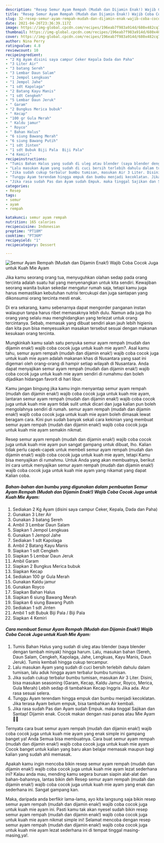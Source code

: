 ```yaml
---
description: "Resep Semur Ayam Rempah (Mudah dan Dijamin Enak!) Wajib Coba Cocok Juga untuk Kuah Mie Ayam yang enak Untuk Jualan"
title: "Resep Semur Ayam Rempah (Mudah dan Dijamin Enak!) Wajib Coba Cocok Juga untuk Kuah Mie Ayam yang enak Untuk Jualan"
slug: 32-resep-semur-ayam-rempah-mudah-dan-dijamin-enak-wajib-coba-cocok-juga-untuk-kuah-mie-ayam-yang-enak-untuk-jualan
date: 2021-04-26T23:36:39.117Z
image: https://img-global.cpcdn.com/recipes/196eab7f983a914d/680x482cq70/semur-ayam-rempah-mudah-dan-dijamin-enak-wajib-coba-cocok-juga-untuk-kuah-mie-ayam-foto-resep-utama.jpg
thumbnail: https://img-global.cpcdn.com/recipes/196eab7f983a914d/680x482cq70/semur-ayam-rempah-mudah-dan-dijamin-enak-wajib-coba-cocok-juga-untuk-kuah-mie-ayam-foto-resep-utama.jpg
cover: https://img-global.cpcdn.com/recipes/196eab7f983a914d/680x482cq70/semur-ayam-rempah-mudah-dan-dijamin-enak-wajib-coba-cocok-juga-untuk-kuah-mie-ayam-foto-resep-utama.jpg
author: Nina Perry
ratingvalue: 4.8
reviewcount: 10
recipeingredient:
- "2 Kg Ayam disini saya campur Ceker Kepala Dada dan Paha"
- "3 Liter Air"
- "3 batang Sereh"
- "3 Lembar Daun Salam"
- "1 Jempol Lengkuas"
- "1 Jempol Jahe"
- "1 sdt Kapolaga"
- "2 Batang Kayu Manis"
- "1 sdt Cengkeh"
- "5 Lembar Daun Jeruk"
- " Garam"
- "2 Bungkus Merica bubuk"
- " Kecap"
- "100 gr Gula Merah"
- " Kaldu jamur"
- " Royco"
- " Bahan Halus"
- "6 siung Bawang Merah"
- "6 siung Bawang Putih"
- "1 sdt Jinten"
- "1 sdt Bubuk Biji Pala  Biji Pala"
- "4 Kemiri"
recipeinstructions:
- "Tumis Bahan Halus yang sudah di uleg atau blender (saya blender dengan tambah minyak) hingga harum. Lalu, masukan bahan (Sereh, Daun Salam, Cengkeh, Kapolaga, Jahe, Lengkuas, Kayu Manis, Daun Jeruk). Tumis kembali hingga cukup tercampur."
- "Lalu masukan Ayam yang sudah di cuci bersih terlebih dahulu dalam tumisan, lalu aduk hingga ayam terbalur bumbu tumisan."
- "Jika sudah cukup terbalur bumbu tumisan, masukan Air 3 Liter. Disini, bisa masukan seasoning (Garam, Kecap, Kaldu Jamur, Royco, Merica, Gula Merah) Lebih sedap di tambahkan Kecap Inggris Jika ada. Atur rasa sesuai selera."
- "Tunggu Ayam terendam hingga empuk dan bumbu menjadi kecoklatan. Jika terasa Ayam belum empuk, bisa tambahkan Air kembali."
- "Jika rasa sudah Pas dan Ayam sudah Empuk. maka tinggal Sajikan dan Santap! Dijamin enak. Cocok makan dengan nasi panas atau Mie Ayam 👍🏻"
categories:
- Resep
tags:
- semur
- ayam
- rempah

katakunci: semur ayam rempah 
nutrition: 165 calories
recipecuisine: Indonesian
preptime: "PT18M"
cooktime: "PT36M"
recipeyield: "1"
recipecategory: Dessert

---
```



![Semur Ayam Rempah (Mudah dan Dijamin Enak!) Wajib Coba Cocok Juga untuk Kuah Mie Ayam](https://img-global.cpcdn.com/recipes/196eab7f983a914d/680x482cq70/semur-ayam-rempah-mudah-dan-dijamin-enak-wajib-coba-cocok-juga-untuk-kuah-mie-ayam-foto-resep-utama.jpg)

Jika kamu seorang orang tua, menyuguhkan olahan sedap pada orang tercinta adalah suatu hal yang menyenangkan untuk kita sendiri. Kewajiban seorang  wanita bukan sekedar mengatur rumah saja, tetapi kamu juga harus memastikan kebutuhan nutrisi tercukupi dan juga santapan yang dikonsumsi orang tercinta mesti enak.

Di era  sekarang, kamu sebenarnya dapat mengorder panganan instan walaupun tanpa harus ribet memasaknya lebih dulu. Namun ada juga lho orang yang selalu mau menghidangkan yang terlezat untuk orang tercintanya. Sebab, memasak yang dibuat sendiri akan jauh lebih higienis dan kita pun bisa menyesuaikan masakan tersebut sesuai dengan makanan kesukaan orang tercinta. 



Mungkinkah kamu salah satu penyuka semur ayam rempah (mudah dan dijamin enak!) wajib coba cocok juga untuk kuah mie ayam?. Asal kamu tahu, semur ayam rempah (mudah dan dijamin enak!) wajib coba cocok juga untuk kuah mie ayam adalah makanan khas di Nusantara yang saat ini digemari oleh orang-orang di hampir setiap wilayah di Nusantara. Anda dapat menyajikan semur ayam rempah (mudah dan dijamin enak!) wajib coba cocok juga untuk kuah mie ayam sendiri di rumahmu dan boleh dijadikan hidangan favorit di hari libur.

Kamu jangan bingung jika kamu ingin menyantap semur ayam rempah (mudah dan dijamin enak!) wajib coba cocok juga untuk kuah mie ayam, lantaran semur ayam rempah (mudah dan dijamin enak!) wajib coba cocok juga untuk kuah mie ayam tidak sulit untuk dicari dan juga kalian pun boleh mengolahnya sendiri di rumah. semur ayam rempah (mudah dan dijamin enak!) wajib coba cocok juga untuk kuah mie ayam boleh dimasak lewat beragam cara. Kini pun sudah banyak sekali cara kekinian yang membuat semur ayam rempah (mudah dan dijamin enak!) wajib coba cocok juga untuk kuah mie ayam semakin nikmat.

Resep semur ayam rempah (mudah dan dijamin enak!) wajib coba cocok juga untuk kuah mie ayam pun sangat gampang untuk dibuat, lho. Kalian tidak perlu capek-capek untuk membeli semur ayam rempah (mudah dan dijamin enak!) wajib coba cocok juga untuk kuah mie ayam, tetapi Kamu bisa menyajikan di rumahmu. Untuk Anda yang akan membuatnya, berikut ini cara untuk menyajikan semur ayam rempah (mudah dan dijamin enak!) wajib coba cocok juga untuk kuah mie ayam yang nikamat yang dapat Kalian coba.

<!--inarticleads1-->

##### Bahan-bahan dan bumbu yang digunakan dalam pembuatan Semur Ayam Rempah (Mudah dan Dijamin Enak!) Wajib Coba Cocok Juga untuk Kuah Mie Ayam:

1. Sediakan 2 Kg Ayam (disini saya campur Ceker, Kepala, Dada dan Paha)
1. Gunakan 3 Liter Air
1. Gunakan 3 batang Sereh
1. Ambil 3 Lembar Daun Salam
1. Siapkan 1 Jempol Lengkuas
1. Gunakan 1 Jempol Jahe
1. Sediakan 1 sdt Kapolaga
1. Ambil 2 Batang Kayu Manis
1. Siapkan 1 sdt Cengkeh
1. Siapkan 5 Lembar Daun Jeruk
1. Ambil  Garam
1. Siapkan 2 Bungkus Merica bubuk
1. Siapkan  Kecap
1. Sediakan 100 gr Gula Merah
1. Gunakan  Kaldu jamur
1. Gunakan  Royco
1. Siapkan  Bahan Halus
1. Siapkan 6 siung Bawang Merah
1. Siapkan 6 siung Bawang Putih
1. Sediakan 1 sdt Jinten
1. Ambil 1 sdt Bubuk Biji Pala / Biji Pala
1. Siapkan 4 Kemiri




<!--inarticleads2-->

##### Cara membuat Semur Ayam Rempah (Mudah dan Dijamin Enak!) Wajib Coba Cocok Juga untuk Kuah Mie Ayam:

1. Tumis Bahan Halus yang sudah di uleg atau blender (saya blender dengan tambah minyak) hingga harum. Lalu, masukan bahan (Sereh, Daun Salam, Cengkeh, Kapolaga, Jahe, Lengkuas, Kayu Manis, Daun Jeruk). Tumis kembali hingga cukup tercampur.
1. Lalu masukan Ayam yang sudah di cuci bersih terlebih dahulu dalam tumisan, lalu aduk hingga ayam terbalur bumbu tumisan.
1. Jika sudah cukup terbalur bumbu tumisan, masukan Air 3 Liter. Disini, bisa masukan seasoning (Garam, Kecap, Kaldu Jamur, Royco, Merica, Gula Merah) Lebih sedap di tambahkan Kecap Inggris Jika ada. Atur rasa sesuai selera.
1. Tunggu Ayam terendam hingga empuk dan bumbu menjadi kecoklatan. Jika terasa Ayam belum empuk, bisa tambahkan Air kembali.
1. Jika rasa sudah Pas dan Ayam sudah Empuk. maka tinggal Sajikan dan Santap! Dijamin enak. Cocok makan dengan nasi panas atau Mie Ayam 👍🏻




Ternyata cara buat semur ayam rempah (mudah dan dijamin enak!) wajib coba cocok juga untuk kuah mie ayam yang enak simple ini gampang banget ya! Anda Semua bisa membuatnya. Cara buat semur ayam rempah (mudah dan dijamin enak!) wajib coba cocok juga untuk kuah mie ayam Cocok banget untuk kalian yang baru akan belajar memasak maupun bagi kalian yang sudah ahli memasak.

Apakah kamu ingin mencoba bikin resep semur ayam rempah (mudah dan dijamin enak!) wajib coba cocok juga untuk kuah mie ayam lezat sederhana ini? Kalau anda mau, mending kamu segera buruan siapin alat-alat dan bahan-bahannya, lantas bikin deh Resep semur ayam rempah (mudah dan dijamin enak!) wajib coba cocok juga untuk kuah mie ayam yang enak dan sederhana ini. Sangat gampang kan. 

Maka, daripada anda berfikir lama-lama, ayo kita langsung saja bikin resep semur ayam rempah (mudah dan dijamin enak!) wajib coba cocok juga untuk kuah mie ayam ini. Pasti kamu tak akan nyesel sudah bikin resep semur ayam rempah (mudah dan dijamin enak!) wajib coba cocok juga untuk kuah mie ayam nikmat simple ini! Selamat mencoba dengan resep semur ayam rempah (mudah dan dijamin enak!) wajib coba cocok juga untuk kuah mie ayam lezat sederhana ini di tempat tinggal masing-masing,ya!.


